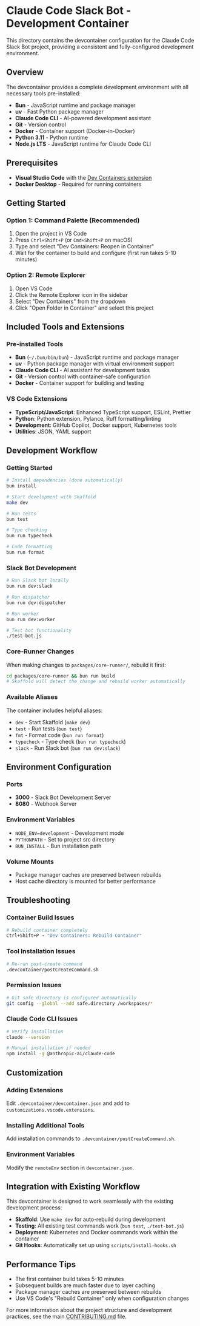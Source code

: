 # Claude Code Slack Bot - Development Container

This directory contains the devcontainer configuration for the Claude Code Slack Bot project, providing a consistent and fully-configured development environment.

## Overview

The devcontainer provides a complete development environment with all necessary tools pre-installed:

- **Bun** - JavaScript runtime and package manager
- **uv** - Fast Python package manager
- **Claude Code CLI** - AI-powered development assistant
- **Git** - Version control
- **Docker** - Container support (Docker-in-Docker)
- **Python 3.11** - Python runtime
- **Node.js LTS** - JavaScript runtime for Claude Code CLI

## Prerequisites

- **Visual Studio Code** with the [Dev Containers extension](https://marketplace.visualstudio.com/items?itemName=ms-vscode-remote.remote-containers)
- **Docker Desktop** - Required for running containers

## Getting Started

### Option 1: Command Palette (Recommended)

1. Open the project in VS Code
2. Press `Ctrl+Shift+P` (or `Cmd+Shift+P` on macOS)
3. Type and select "Dev Containers: Reopen in Container"
4. Wait for the container to build and configure (first run takes 5-10 minutes)

### Option 2: Remote Explorer

1. Open VS Code
2. Click the Remote Explorer icon in the sidebar
3. Select "Dev Containers" from the dropdown
4. Click "Open Folder in Container" and select this project

## Included Tools and Extensions

### Pre-installed Tools
- **Bun** (`~/.bun/bin/bun`) - JavaScript runtime and package manager
- **uv** - Python package manager with virtual environment support
- **Claude Code CLI** - AI assistant for development tasks
- **Git** - Version control with container-safe configuration
- **Docker** - Container support for building and testing

### VS Code Extensions
- **TypeScript/JavaScript**: Enhanced TypeScript support, ESLint, Prettier
- **Python**: Python extension, Pylance, Ruff formatting/linting
- **Development**: GitHub Copilot, Docker support, Kubernetes tools
- **Utilities**: JSON, YAML support

## Development Workflow

### Getting Started
```bash
# Install dependencies (done automatically)
bun install

# Start development with Skaffold
make dev

# Run tests
bun test

# Type checking
bun run typecheck

# Code formatting
bun run format
```

### Slack Bot Development
```bash
# Run Slack bot locally
bun run dev:slack

# Run dispatcher
bun run dev:dispatcher

# Run worker
bun run dev:worker

# Test bot functionality
./test-bot.js
```

### Core-Runner Changes
When making changes to `packages/core-runner/`, rebuild it first:
```bash
cd packages/core-runner && bun run build
# Skaffold will detect the change and rebuild worker automatically
```

### Available Aliases
The container includes helpful aliases:
- `dev` - Start Skaffold (`make dev`)
- `test` - Run tests (`bun test`)
- `fmt` - Format code (`bun run format`)
- `typecheck` - Type check (`bun run typecheck`)
- `slack` - Run Slack bot (`bun run dev:slack`)

## Environment Configuration

### Ports
- **3000** - Slack Bot Development Server
- **8080** - Webhook Server

### Environment Variables
- `NODE_ENV=development` - Development mode
- `PYTHONPATH` - Set to project src directory
- `BUN_INSTALL` - Bun installation path

### Volume Mounts
- Package manager caches are preserved between rebuilds
- Host cache directory is mounted for better performance

## Troubleshooting

### Container Build Issues
```bash
# Rebuild container completely
Ctrl+Shift+P → "Dev Containers: Rebuild Container"
```

### Tool Installation Issues
```bash
# Re-run post-create command
.devcontainer/postCreateCommand.sh
```

### Permission Issues
```bash
# Git safe directory is configured automatically
git config --global --add safe.directory /workspaces/*
```

### Claude Code CLI Issues
```bash
# Verify installation
claude --version

# Manual installation if needed
npm install -g @anthropic-ai/claude-code
```

## Customization

### Adding Extensions
Edit `.devcontainer/devcontainer.json` and add to `customizations.vscode.extensions`.

### Installing Additional Tools
Add installation commands to `.devcontainer/postCreateCommand.sh`.

### Environment Variables
Modify the `remoteEnv` section in `devcontainer.json`.

## Integration with Existing Workflow

This devcontainer is designed to work seamlessly with the existing development process:

- **Skaffold**: Use `make dev` for auto-rebuild during development
- **Testing**: All existing test commands work (`bun test`, `./test-bot.js`)
- **Deployment**: Kubernetes and Docker commands work within the container
- **Git Hooks**: Automatically set up using `scripts/install-hooks.sh`

## Performance Tips

- The first container build takes 5-10 minutes
- Subsequent builds are much faster due to layer caching
- Package manager caches are preserved between rebuilds
- Use VS Code's "Rebuild Container" only when configuration changes

For more information about the project structure and development practices, see the main [CONTRIBUTING.md](../CONTRIBUTING.md) file.